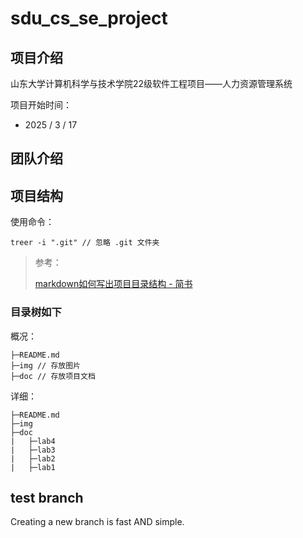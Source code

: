 # sdu_cs_se_project
## 项目介绍

山东大学计算机科学与技术学院22级软件工程项目——人力资源管理系统

项目开始时间：

- 2025 / 3 / 17



## 团队介绍



## 项目结构

使用命令：

```shell
treer -i ".git" // 忽略 .git 文件夹
```

> 参考：
>
> [markdown如何写出项目目录结构 - 简书](https://www.jianshu.com/p/e38a07f824a2)

### 目录树如下
概况：
```shell
├─README.md 
├─img // 存放图片
├─doc // 存放项目文档
```
详细：

```shell
├─README.md
├─img
├─doc
|   ├─lab4
|   ├─lab3
|   ├─lab2
|   ├─lab1
```

## test branch

Creating a new branch is fast AND simple.